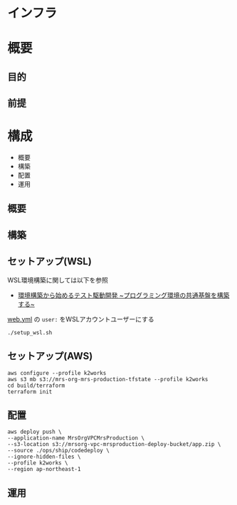# インフラ

# 概要

## 目的

## 前提

# 構成

+ 概要
+ 構築
+ 配置
+ 運用

## 概要

## 構築

## セットアップ(WSL)

WSL環境構築に関しては以下を参照

- [環境構築から始めるテスト駆動開発 ~プログラミング環境の共通基盤を構築する~](https://k2works.github.io/2020/04/07/2020-04-08-1/)

[web.yml](ops/build/ansible/group_vars/docker.yml) の `user:` をWSLアカウントユーザーにする

```
./setup_wsl.sh
```

## セットアップ(AWS)

```
aws configure --profile k2works
aws s3 mb s3://mrs-org-mrs-production-tfstate --profile k2works
cd build/terraform
terraform init
```

## 配置

```
aws deploy push \
--application-name MrsOrgVPCMrsProduction \
--s3-location s3://mrsorg-vpc-mrsproduction-deploy-bucket/app.zip \
--source ./ops/ship/codedeploy \
--ignore-hidden-files \
--profile k2works \
--region ap-northeast-1
```

## 運用
